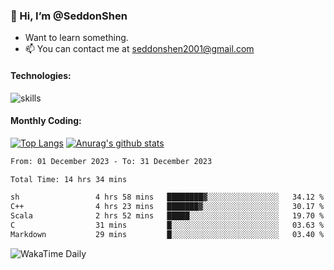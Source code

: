 ### 👋 Hi, I’m @SeddonShen
- Want to learn something.
- 📫 You can contact me at seddonshen2001@gmail.com

#### Technologies:

![skills](https://skillicons.dev/icons?i=scala,js,html,css,bootstrap,jquery,c,cpp,cloudflare,django,docker,flask,git,github,githubactions,linux,latex,mysql,nodejs,ps,php,pr,py,raspberrypi,redis,unreal,v,vscode,vue,bash)

#### Monthly Coding:
[![Top Langs](https://github-readme-stats.vercel.app/api/top-langs?username=seddonshen&show_icons=true&locale=en&layout=compact&hide=html&langs_count=8)](https://github.com/SeddonShen/)
[![Anurag's github stats](https://github-readme-stats.vercel.app/api?username=SeddonShen&count_private=true&show_icons=true)](https://github.com/anuraghazra/github-readme-stats)
<!--START_SECTION:waka-->

```txt
From: 01 December 2023 - To: 31 December 2023

Total Time: 14 hrs 34 mins

sh                 4 hrs 58 mins   ████████▓░░░░░░░░░░░░░░░░   34.12 %
C++                4 hrs 23 mins   ███████▓░░░░░░░░░░░░░░░░░   30.17 %
Scala              2 hrs 52 mins   █████░░░░░░░░░░░░░░░░░░░░   19.70 %
C                  31 mins         █░░░░░░░░░░░░░░░░░░░░░░░░   03.63 %
Markdown           29 mins         █░░░░░░░░░░░░░░░░░░░░░░░░   03.40 %
```

<!--END_SECTION:waka-->

![WakaTime Daily](https://wakatime.com/share/@seddon2001/61a7e342-5f12-4fea-bf92-1fac161e97d6.svg)
<!---
SeddonShen/SeddonShen is a ✨ special ✨ repository because its `README.md` (this file) appears on your GitHub profile.
You can click the Preview link to take a look at your changes.
--->
